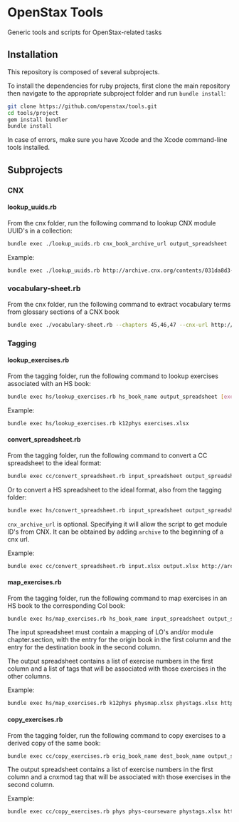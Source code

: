 # OpenStax Tools

Generic tools and scripts for OpenStax-related tasks

## Installation

This repository is composed of several subprojects.

To install the dependencies for ruby projects, first clone the main repository
then navigate to the appropriate subproject folder and run `bundle install`:

```sh
git clone https://github.com/openstax/tools.git
cd tools/project
gem install bundler
bundle install
```

In case of errors, make sure you have Xcode and the Xcode command-line tools installed.

## Subprojects

### CNX

#### lookup_uuids.rb

From the cnx folder, run the following command to lookup CNX module UUID's in a collection:

```sh
bundle exec ./lookup_uuids.rb cnx_book_archive_url output_spreadsheet
```

Example:

```sh
bundle exec ./lookup_uuids.rb http://archive.cnx.org/contents/031da8d3-b525-429c-80cf-6c8ed997733a@9.4 uuids.xlsx
```

### vocabulary-sheet.rb

From the cnx folder, run the following command to extract vocabulary terms from glossary sections of a CNX book

```sh
bundle exec ./vocabulary-sheet.rb --chapters 45,46,47 --cnx-url http://cnx.org/contents/185cbf87-c72e-48f5-b51e-f14f21b5eabd --lo-xlsx ../lo.xlsx --output ../Biology-chapters-45-47.xlsx
```

### Tagging

#### lookup_exercises.rb

From the tagging folder, run the following command to lookup exercises associated with an HS book:

```sh
bundle exec hs/lookup_exercises.rb hs_book_name output_spreadsheet [exercises_base_url]
```

Example:

```sh
bundle exec hs/lookup_exercises.rb k12phys exercises.xlsx
```

#### convert_spreadsheet.rb

From the tagging folder, run the following command to convert a CC spreadsheet to the ideal format:

```sh
bundle exec cc/convert_spreadsheet.rb input_spreadsheet output_spreadsheet cnx_archive_url
```

Or to convert a HS spreadsheet to the ideal format, also from the tagging folder:

```sh
bundle exec hs/convert_spreadsheet.rb input_spreadsheet output_spreadsheet cnx_archive_url
```

`cnx_archive_url` is optional. Specifying it will allow the script to get module ID's from CNX.
It can be obtained by adding `archive` to the beginning of a cnx url.

Example:

```sh
bundle exec cc/convert_spreadsheet.rb input.xlsx output.xlsx http://archive.cnx.org/contents/031da8d3-b525-429c-80cf-6c8ed997733a@9.4
```

#### map_exercises.rb

From the tagging folder, run the following command to map exercises
in an HS book to the corresponding Col book:

```sh
bundle exec hs/map_exercises.rb hs_book_name input_spreadsheet output_spreadsheet [exercises_base_url]
```

The input spreadsheet must contain a mapping of LO's and/or module chapter.section, with the
entry for the origin book in the first column and the entry for the destination book
in the second column.

The output spreadsheet contains a list of exercise numbers in the first column and a list of tags
that will be associated with those exercises in the other columns.

Example:

```sh
bundle exec hs/map_exercises.rb k12phys physmap.xlsx phystags.xlsx https://exercises.openstax.org
```

#### copy_exercises.rb

From the tagging folder, run the following command
to copy exercises to a derived copy of the same book:

```sh
bundle exec cc/copy_exercises.rb orig_book_name dest_book_name output_spreadsheet [exercises_base_url]
```

The output spreadsheet contains a list of exercise numbers in the first column and a cnxmod tag
that will be associated with those exercises in the second column.

Example:

```sh
bundle exec cc/copy_exercises.rb phys phys-courseware phystags.xlsx https://exercises.openstax.org
```

